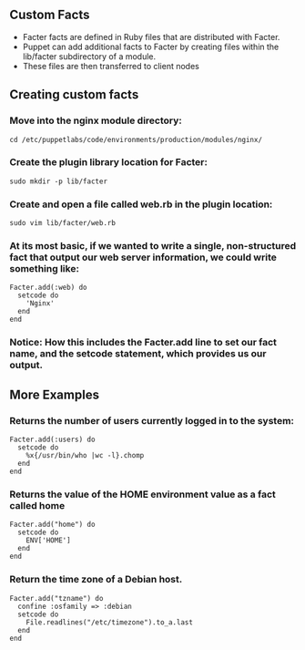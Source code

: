 ## Custom Facts
- Facter facts are defined in Ruby files that are distributed with Facter. 
- Puppet can add additional facts to Facter by creating files within the lib/facter subdirectory of a module.
- These files are then transferred to client nodes

## Creating custom facts
### Move into the nginx module directory:
```
cd /etc/puppetlabs/code/environments/production/modules/nginx/
```

### Create the plugin library location for Facter:
```
sudo mkdir -p lib/facter
```

### Create and open a file called web.rb in the plugin location:
```
sudo vim lib/facter/web.rb
```

### At its most basic, if we wanted to write a single, non-structured fact that output our web server information, we could write something like:
```
Facter.add(:web) do
  setcode do
    'Nginx'
  end
end
```

### Notice: How this includes the Facter.add line to set our fact name, and the setcode statement, which provides us our output. 


## More Examples
### Returns the number of users currently logged in to the system:
```
Facter.add(:users) do
  setcode do
    %x{/usr/bin/who |wc -l}.chomp
  end
end
```

### Returns the value of the HOME environment value as a fact called home
```
Facter.add("home") do
  setcode do
    ENV['HOME']
  end
end
```

### Return the time zone of a Debian host.
```
Facter.add("tzname") do
  confine :osfamily => :debian
  setcode do
    File.readlines("/etc/timezone").to_a.last
  end
end
```

